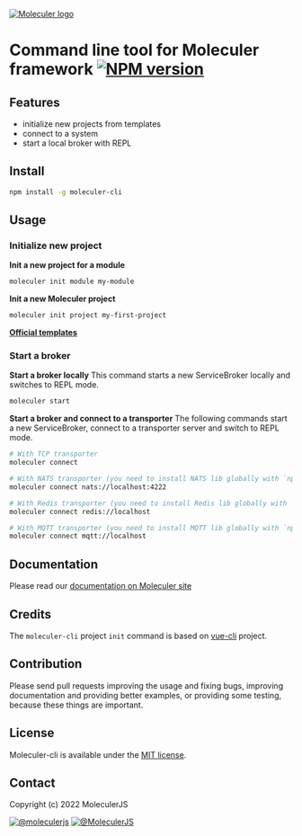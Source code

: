 [![Moleculer logo](http://moleculer.services/images/banner.png)](https://github.com/moleculerjs/moleculer)

# Command line tool for Moleculer framework [![NPM version](https://img.shields.io/npm/v/moleculer-cli.svg)](https://www.npmjs.com/package/moleculer-cli)

## Features
- initialize new projects from templates
- connect to a system
- start a local broker with REPL

## Install

``` bash
npm install -g moleculer-cli
```

## Usage

### Initialize new project

**Init a new project for a module**

``` bash
moleculer init module my-module
```

**Init a new Moleculer project**

``` bash
moleculer init project my-first-project
```

[**Official templates**](https://github.com/topics/moleculer-template)

### Start a broker

**Start a broker locally**
This command starts a new ServiceBroker locally and switches to REPL mode.
```bash
moleculer start
```

**Start a broker and connect to a transporter**
The following commands start a new ServiceBroker, connect to a transporter server and switch to REPL mode.

```bash
# With TCP transporter
moleculer connect 

# With NATS transporter (you need to install NATS lib globally with `npm i nats -g` command)
moleculer connect nats://localhost:4222

# With Redis transporter (you need to install Redis lib globally with `npm i ioredis -g` command)
moleculer connect redis://localhost

# With MQTT transporter (you need to install MQTT lib globally with `npm i mqtt -g` command)
moleculer connect mqtt://localhost
```

## Documentation
Please read our [documentation on Moleculer site](http://moleculer.services/docs/moleculer-cli.html)

## Credits
The `moleculer-cli` project `init` command is based on [vue-cli](https://github.com/vuejs/vue-cli) project. 

## Contribution
Please send pull requests improving the usage and fixing bugs, improving documentation and providing better examples, or providing some testing, because these things are important.

## License
Moleculer-cli is available under the [MIT license](https://tldrlegal.com/license/mit-license).

## Contact
Copyright (c) 2022 MoleculerJS

[![@moleculerjs](https://img.shields.io/badge/github-moleculerjs-green.svg)](https://github.com/moleculerjs) [![@MoleculerJS](https://img.shields.io/badge/twitter-MoleculerJS-blue.svg)](https://twitter.com/MoleculerJS)
